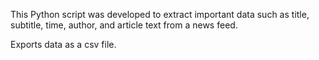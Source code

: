 This Python script was developed to extract important data
such as title, subtitle, time, author, and article text from a news feed.

Exports data as a csv file.
